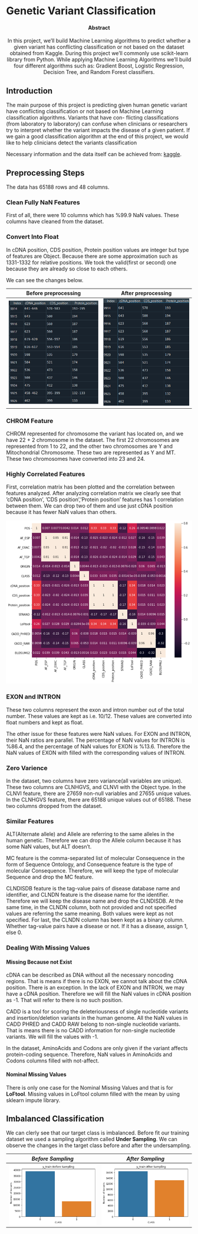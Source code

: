 # Genetic Variant Classification

<h4 align="center">Abstract</h4>
<p align="center">
In this project, we’ll build Machine Learning algorithms to predict whether a given variant has conflicting classification or not based on the dataset obtained from Kaggle. During this project we’ll commonly use scikit-learn library from Python. While applying Machine Learning Algorithms we’ll build four different algorithms such as: Gradient Boost, Logistic Regression, Decision Tree, and Random Forest classifiers.
</p>

## Introduction
The main purpose of this project is predicting given human genetic variant have conflicting classification or not based on Machine Learning classification algorithms. Variants that have con- flicting classifications (from laboratory to laboratory) can confuse when clinicians or researchers try to interpret whether the variant impacts the disease of a given patient. If we gain a good classification algorithm at the end of this project, we would like to help clinicians detect the variants classification

Necessary information and the data itself can be achieved from: [kaggle](https://www.kaggle.com/kevinarvai/clinvar-conflicting).

## Preprocessing Steps

The data has 65188 rows and 48 columns.

### Clean Fully NaN Features

First of all, there were 10 columns which has %99.9 NaN values. These columns have cleaned from the dataset.

### Convert Into Float

In cDNA position, CDS position, Protein position values are integer but type of features are Object. Because there are some approximation such as 1331-1332 for relative positions. We took the valid(first or second) one because they are already so close to each others.

We can see the changes below.

Before preprocessing       |  After preprocessing
:-------------------------:|:-------------------------:
![](images/cdna_before.png)  |  ![](images/cdna_after.png)

###	CHROM Feature

CHROM represented for chromosome the variant has located on, and we have 22 + 2 chromosome in the dataset. The first 22 chromosomes are represented from 1 to 22, and the other two chromosomes are Y and Mitochondrial Chromosome. These two are represented as Y and MT. These two chromosomes have converted into 23 and 24.

###	Highly Correlated Features

First, correlation matrix has been plotted and the correlation between features analyzed. After analyzing correlation matrix we clearly see that ’cDNA position’, ’CDS position’,’Protein position’ features has 1 correlation between them. We can drop two of them and use just cDNA position because it has fewer NaN values than others.

<div align="center"

![Correlation Matrix](images/cormatrix.png "Correlation Matrix")

</div>

###	EXON and INTRON

These two columns represent the exon and intron number out of the total number. These values are kept as i.e. 10/12. These values are converted into float numbers and kept as float.

The other issue for these features were NaN values. For EXON  and  INTRON,  their  NaN ratios are parallel. The percentage of NaN values for INTRON is %86.4, and the percentage of NaN values for EXON is %13.6. Therefore the NaN values of EXON with filled with the corresponding values of INTRON.

### Zero Varience

In the dataset, two columns have zero variance(all variables are unique). These two columns are CLNHGVS, and CLNVI with the Object type. In the CLNVI feature, there are 27659 non-null variables and 27655 unique values. In the CLNHGVS feature, there are 65188 unique values out of 65188. These two columns dropped from the dataset.

###	Similar Features

ALT(Alternate allele) and Allele are referring to the same alleles in the human genetic. Therefore we can drop the Allele column because it has some NaN values, but ALT doesn’t.

MC feature is the comma-separated list of molecular Consequence in the form of Sequence Ontology, and Consequence feature is the type of molecular Consequence. Therefore, we will keep the type of molecular Sequence and drop the MC feature.

CLNDISDB feature is the tag-value pairs of disease database name and identifier, and CLNDN feature is the disease name for the identifier. Therefore we will keep the disease name and drop the CLNDISDB. At the same time, in the CLNDN column, both not provided and not specified values are referring the same meaning. Both values were kept as not specified. For last, the CLNDN column has been kept as a binary column. Whether tag-value pairs have a disease or not. If it has a disease, assign 1, else 0.

### Dealing With Missing Values

#### Missing Because not Exist
cDNA can be described as DNA without all the necessary noncoding regions. That is means if there is no EXON, we cannot talk about the cDNA position. There is an exception. In the lack of EXON and INTRON, we may have a cDNA position. Therefore we will fill the NaN values in cDNA position as -1. That will refer to there is no such position.

CADD is a tool for scoring the deleteriousness of single nucleotide variants and insertion/deletion variants in the human genome. All the NaN values in CADD PHRED and CADD RAW belong to non-single nucleotide variants. That is means there is no CADD information for non-single nucleotide variants. We will fill the values with -1.

In the dataset, AminoAcids and Codons are only given if the variant affects protein-coding sequence. Therefore, NaN values in AminoAcids and Codons columns filled with not-affect.

#### Nominal Missing Values

There is only one case for the Nominal Missing Values and that is for **LoFtool**. Missing values in LoFtool column filled with the mean by using sklearn impute library.

##	Imbalanced Classification

We can clerly see that our target class is imbalanced. Before fit our training dataset we used a sampling algorithm called **Under Sampling**. We can observe the changes in the target class before and after the undersampling.

*Before Sampling*            |  *After Sampling*
:-------------------------:|:-------------------------:
![](images/before_sampling.png)  |  ![](images/after_sampling.png)

